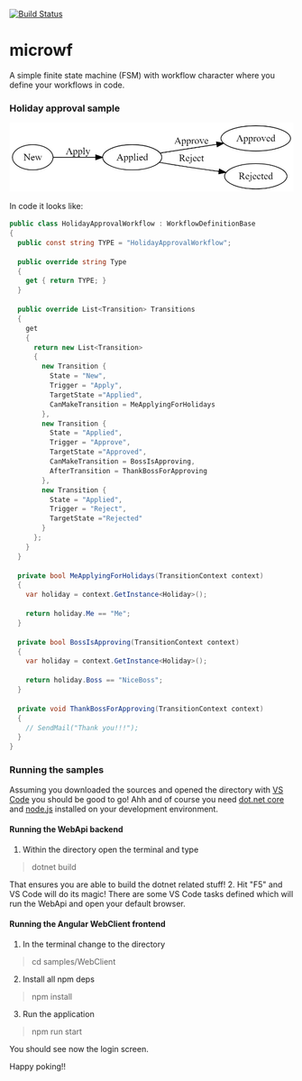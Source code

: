 [![Build Status](https://travis-ci.org/thomasduft/microwf.svg?branch=master)](https://travis-ci.org/thomasduft/microwf)

# microwf
A simple finite state machine (FSM) with workflow character where you define your workflows in code.

### Holiday approval sample
![Holiday Aproval](/holidayapproval.png)

In code it looks like:
```csharp
public class HolidayApprovalWorkflow : WorkflowDefinitionBase
{
  public const string TYPE = "HolidayApprovalWorkflow";

  public override string Type
  {
    get { return TYPE; }
  }

  public override List<Transition> Transitions
  {
    get
    {
      return new List<Transition>
      {
        new Transition {
          State = "New",
          Trigger = "Apply",
          TargetState ="Applied",
          CanMakeTransition = MeApplyingForHolidays
        },
        new Transition {
          State = "Applied",
          Trigger = "Approve",
          TargetState ="Approved",
          CanMakeTransition = BossIsApproving,
          AfterTransition = ThankBossForApproving
        },
        new Transition {
          State = "Applied",
          Trigger = "Reject",
          TargetState ="Rejected"
        }
      };
    }
  }

  private bool MeApplyingForHolidays(TransitionContext context)
  {
    var holiday = context.GetInstance<Holiday>();

    return holiday.Me == "Me";
  }

  private bool BossIsApproving(TransitionContext context)
  {
    var holiday = context.GetInstance<Holiday>();
    
    return holiday.Boss == "NiceBoss";
  }
  
  private void ThankBossForApproving(TransitionContext context)
  {
    // SendMail("Thank you!!!");
  }
}
```

### Running the samples
Assuming you downloaded the sources and opened the directory with [VS Code](https://code.visualstudio.com/) you should be good to go! Ahh and of course you need [dot.net core](https://dotnet.microsoft.com/download) and [node.js](https://nodejs.org/en/) installed on your development environment.

#### Running the WebApi backend
1. Within the directory open the terminal and type
> dotnet build

That ensures you are able to build the dotnet related stuff!
2. Hit "F5" and VS Code will do its magic! There are some VS Code tasks defined which will run the WebApi and open your default browser.

#### Running the Angular WebClient frontend
1. In the terminal change to the directory
> cd samples/WebClient

2. Install all npm deps
> npm install

3. Run the application
> npm run start

You should see now the login screen. 

Happy poking!!

